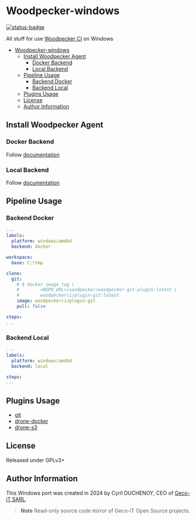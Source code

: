 # Woodpecker-windows

[![status-badge](https://ci.geco-it.net/api/badges/6/status.svg)](https://ci.geco-it.net/repos/6)

All stuff for use [Woodpecker CI](https://woodpecker-ci.org) on Windows

- [Woodpecker-windows](#woodpecker-windows)
  - [Install Woodpecker Agent](#install-woodpecker-agent)
    - [Docker Backend](#docker-backend)
    - [Local Backend](#local-backend)
  - [Pipeline Usage](#pipeline-usage)
    - [Backend Docker](#backend-docker)
    - [Backend Local](#backend-local)
  - [Plugins Usage](#plugins-usage)
  - [License](#license)
  - [Author Information](#author-information)

## Install Woodpecker Agent

### Docker Backend

Follow [documentation](./agent/backend-docker/README.md)

### Local Backend

Follow [documentation](./agent/backend-local/README.md)

## Pipeline Usage

### Backend Docker

```yaml
---
labels:
  platform: windows/amd64
  backend: docker

workspace:
  base: C:\tmp

clone:
  git:
    # $ docker image tag \
    #        <REPO_URL>/woodpecker/woodpecker-git-plugin:latest \
    #        woodpeckerci/plugin-git:latest
    image: woodpeckerci/plugin-git
    pull: false

steps:
...
```

### Backend Local

```yaml
---
labels:
  platform: windows/amd64
  backend: local

steps:
...
```

## Plugins Usage

- [git](./plugins/plugin-git/README.md)
- [drone-docker](./plugins/plugin-drone-docker/README.md)
- [drone-s3](./plugins/plugin-drone-s3/README.md)

## License

Released under GPLv3+

## Author Information

This Windows port was created in 2024 by Cyril DUCHENOY, CEO of [Geco-iT SARL](https://www.geco-it.fr).

> **Note**
> Read-only source code mirror of Geco-iT Open Source projects.
